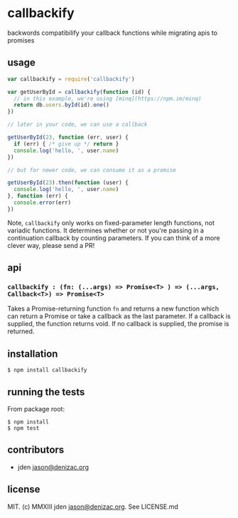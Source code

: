 # callbackify
backwords compatibilify your callback functions while migrating apis to promises

## usage
```js
var callbackify = require('callbackify')

var getUserById = callbackify(function (id) {
  // in this example, we're using [minq](https://npm.im/minq)
  return db.users.byId(id).one()
})

// later in your code, we can use a callback

getUserById(23, function (err, user) {
  if (err) { /* give up */ return }
  console.log('hello, ', user.name)
})

// but for newer code, we can consume it as a promise

getUserById(23).then(function (user) {
  console.log('hello, ', user.name)
}, function (err) {
  console.error(err)
})

```
Note, `callbackify` only works on fixed-parameter length functions, not variadic functions. It determines whether or not you're passing in a continuation callback by counting parameters. If you can think of a more clever way, please send a PR!

## api

### `callbackify : (fn: (...args) => Promise<T> ) => (...args, Callback<T>) => Promise<T>`

Takes a Promise-returning function `fn` and returns a new function which can return a Promise or take a callback as the last parameter. If a callback is supplied, the function returns void. If no callback is supplied, the promise is returned.

## installation

    $ npm install callbackify


## running the tests

From package root:

    $ npm install
    $ npm test


## contributors

- jden <jason@denizac.org>


## license

MIT. (c) MMXIII jden <jason@denizac.org>. See LICENSE.md
